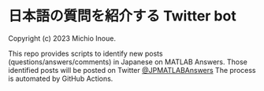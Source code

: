 # 日本語の質問を紹介する Twitter bot
Copyright (c) 2023 Michio Inoue.

This repo provides scripts to identify new posts (questions/answers/comments) in Japanese on MATLAB Answers.
Those identified posts will be posted on Twitter [@JPMATLABAnswers](https://twitter.com/JPMATLABAnswers) The process is automated by GitHub Actions.
